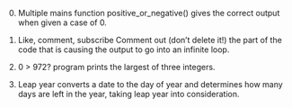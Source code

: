 0. Multiple mains
 function positive_or_negative() gives the correct output when given a case of 0.

1. Like, comment, subscribe
Comment out (don’t delete it!) the part of the code that is causing the output to go into an infinite loop.

2. 0 > 972?
program prints the largest of three integers.

3. Leap year
converts a date to the day of year and determines how many days are left in the year, taking leap year into consideration.


